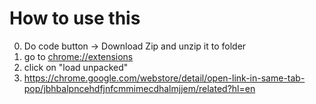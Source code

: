 # How to use this

0. Do code button &rarr; Download Zip and unzip it to folder
1. go to [chrome://extensions](chrome://extensions)
2. click on "load unpacked"
3. https://chrome.google.com/webstore/detail/open-link-in-same-tab-pop/jbhbalpncehdfjnfcmmimecdhalmjjem/related?hl=en
